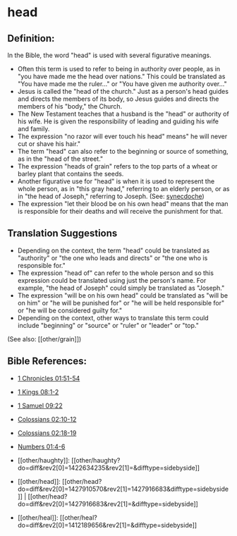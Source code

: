 # head #

## Definition: ##

In the Bible, the word "head" is used with several figurative meanings.

* Often this term is used to refer to being in authority over people, as in "you have made me the head over nations." This could be translated as "You have made me the ruler…" or "You have given me authority over…"
* Jesus is called the "head of the church." Just as a person's head guides and directs the members of its body, so Jesus guides and directs the members of his "body," the Church.
* The New Testament teaches that a husband is the "head" or authority of his wife. He is given the responsibility of leading and guiding his wife and family.
* The expression "no razor will ever touch his head" means" he will never cut or shave his hair."
* The term "head" can also refer to the beginning or source of something, as in the "head of the street."
* The expression "heads of grain" refers to the top parts of a wheat or barley plant that contains the seeds.
* Another figurative use for "head" is when it is used to represent the whole person, as in "this gray head," referring to an elderly person, or as in "the head of Joseph," referring to Joseph. (See: [synecdoche](en/ta-vol1/translate/man/figs-synecdoche))
* The expression "let their blood be on his own head" means that the man is responsible for their deaths and will receive the punishment for that.

## Translation Suggestions ##

* Depending on the context, the term "head" could be translated as "authority" or "the one who leads and directs" or "the one who is responsible for."
* The expression "head of" can refer to the whole person and so this expression could be translated using just the person's name. For example, "the head of Joseph" could simply be translated as "Joseph."
* The expression "will be on his own head" could be translated as "will be on him" or "he will be punished for" or "he will be held responsible for" or "he will be considered guilty for."
* Depending on the context, other ways to translate this term could include "beginning" or "source" or "ruler" or "leader" or "top."

(See also: [[other/grain]])

## Bible References: ##

* [1 Chronicles 01:51-54](en/tn/1ch/help/01/51)
* [1 Kings 08:1-2](en/tn/1ki/help/08/01)
* [1 Samuel 09:22](en/tn/1sa/help/09/22)
* [Colossians 02:10-12](en/tn/col/help/02/10)
* [Colossians 02:18-19](en/tn/col/help/02/18)
* [Numbers 01:4-6](en/tn/num/help/01/04)

* [[other/haughty]]: [[other/haughty?do=diff&rev2[0]=1422634235&rev2[1]=&difftype=sidebyside]]
* [[other/head]]: [[other/head?do=diff&rev2[0]=1427910570&rev2[1]=1427916683&difftype=sidebyside]] | [[other/head?do=diff&rev2[0]=1427916683&rev2[1]=&difftype=sidebyside]]
* [[other/heal]]: [[other/heal?do=diff&rev2[0]=1412189656&rev2[1]=&difftype=sidebyside]]